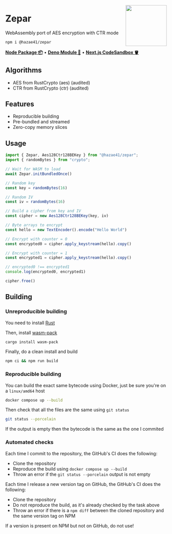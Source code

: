 <div>
  <img align="right" width="128" src="https://user-images.githubusercontent.com/4405263/216624555-216ea1a1-34bb-4406-a979-48a20b97d1a0.png"/>
  <p></p>
</div>

# Zepar

WebAssembly port of AES encryption with CTR mode

```bash
npm i @hazae41/zepar
```

[**Node Package 📦**](https://www.npmjs.com/package/@hazae41/zepar) • [**Deno Module 🦖**](https://deno.land/x/zepar) • [**Next.js CodeSandbox 🪣**](https://codesandbox.io/p/github/hazae41/zepar-example-next)

## Algorithms
- AES from RustCrypto (aes) (audited)
- CTR from RustCrypto (ctr) (audited)

## Features
- Reproducible building
- Pre-bundled and streamed
- Zero-copy memory slices

## Usage

```ts
import { Zepar, Aes128Ctr128BEKey } from "@hazae41/zepar";
import { randomBytes } from "crypto";

// Wait for WASM to load
await Zepar.initBundledOnce()

// Random key
const key = randomBytes(16)

// Random IV
const iv = randomBytes(16)

// Build a cipher from key and IV
const cipher = new Aes128Ctr128BEKey(key, iv)

// Byte arrays to encrypt
const hello = new TextEncoder().encode("Hello World")

// Encrypt with counter = 0
const encrypted0 = cipher.apply_keystream(hello).copy()

// Encrypt with counter = 1
const encrypted1 = cipher.apply_keystream(hello).copy()

// encrypted0 !== encrypted1
console.log(encrypted0, encrypted1)

cipher.free()
```

## Building

### Unreproducible building

You need to install [Rust](https://www.rust-lang.org/tools/install)

Then, install [wasm-pack](https://github.com/rustwasm/wasm-pack)

```bash
cargo install wasm-pack
```

Finally, do a clean install and build

```bash
npm ci && npm run build
```

### Reproducible building

You can build the exact same bytecode using Docker, just be sure you're on a `linux/amd64` host

```bash
docker compose up --build
```

Then check that all the files are the same using `git status`

```bash
git status --porcelain
```

If the output is empty then the bytecode is the same as the one I commited

### Automated checks

Each time I commit to the repository, the GitHub's CI does the following:
- Clone the repository
- Reproduce the build using `docker compose up --build`
- Throw an error if the `git status --porcelain` output is not empty

Each time I release a new version tag on GitHub, the GitHub's CI does the following:
- Clone the repository
- Do not reproduce the build, as it's already checked by the task above
- Throw an error if there is a `npm diff` between the cloned repository and the same version tag on NPM

If a version is present on NPM but not on GitHub, do not use!
